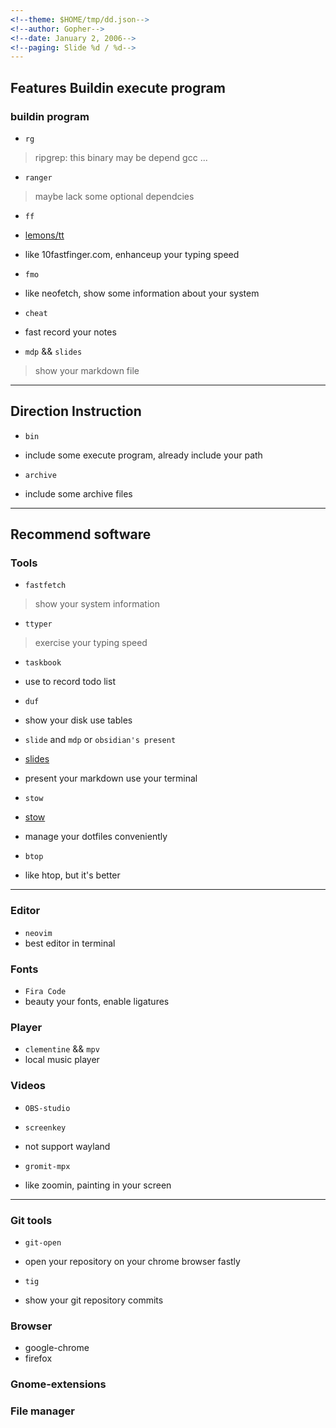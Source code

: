 ```yaml
---
<!--theme: $HOME/tmp/dd.json-->
<!--author: Gopher-->
<!--date: January 2, 2006-->
<!--paging: Slide %d / %d-->
---
```


## Features Buildin execute program

### buildin program
- `rg`
> ripgrep: this binary may be depend gcc ...

- `ranger`
> maybe lack some optional dependcies

- `ff`

- [lemons/tt](https://github.com/lemnos/tt)

- like 10fastfinger.com, enhanceup your typing speed

- `fmo`

- like neofetch, show some information about your system

- `cheat`

- fast record your notes

- `mdp` && `slides`
> show your markdown file
---

## Direction Instruction

- `bin`

- include some execute program, already include your path

- `archive`

- include some archive files

---

## Recommend software

### Tools

- `fastfetch`
> show your system information

- `ttyper`
> exercise your typing speed

- `taskbook`

- use to record todo list

- `duf`

- show your disk use tables

- `slide` and `mdp` or `obsidian's present`

- [slides](https://github.com/maaslalani/slides)

- present your markdown use your terminal

- `stow`

- [stow](https://www.gnu.org/software/stow/)

- manage your dotfiles conveniently

- `btop`

- like htop, but it's better

---

### Editor

- `neovim`
- best editor in terminal

### Fonts

- `Fira Code`
- beauty your fonts, enable ligatures

### Player

- `clementine` && `mpv`
- local music player

### Videos

- `OBS-studio`

- `screenkey`

- not support wayland

- `gromit-mpx`

- like zoomin, painting in your screen

---

### Git tools

- `git-open`

- open your repository on your chrome browser fastly

- `tig`

- show your git repository commits

### Browser

- google-chrome
- firefox

<!--TODO-->

### Gnome-extensions

### File manager


